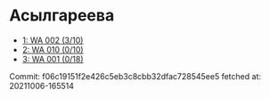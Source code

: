 # Асылгареева
- [1: WA 002 (3/10)](1.md)
- [2: WA 010 (0/10)](2.md)
- [3: WA 001 (0/18)](3.md)

Commit: f06c19151f2e426c5eb3c8cbb32dfac728545ee5
 fetched at: 20211006-165514
